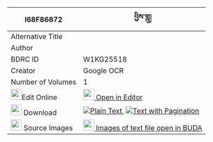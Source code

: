|I68F86872|བྱིས་གླུ། 
| --- | --- 
|Alternative Title |
|Author | 
|BDRC ID | W1KG25518
|Creator | Google OCR
|Number of Volumes| 1
|<img width="25" src="https://img.icons8.com/color/25/000000/edit-property.png">Edit Online| [<img width="25" src="https://avatars.githubusercontent.com/u/45091458?s=200&v=4"> Open in Editor](http://editor.openpecha.org/I68F86872)
|<img width="25" src="https://img.icons8.com/fluent/48/000000/download-2.png"/>  Download | [![](https://img.icons8.com/color/20/000000/txt.png)Plain Text](https://github.com/Openpecha/I68F86872/releases/download/v2/ji_lu_plain_I68F86872.zip), [![](https://img.icons8.com/color/20/000000/txt.png)Text with Pagination](https://github.com/Openpecha/I68F86872/releases/download/v2/ji_lu_pages_I68F86872.zip)
|<img width="25" src="https://img.icons8.com/plasticine/100/000000/pictures-folder.png"/>  Source Images | [<img width="25" src="https://library.bdrc.io/icons/BUDA-small.svg"> Images of text file open in BUDA](https://library.bdrc.io/show/bdr:W1KG25518)